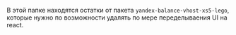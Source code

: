 В этой папке находятся остатки от пакета `yandex-balance-vhost-xs5-lego`, которые нужно по возможности удалять по мере переделываения UI на react.